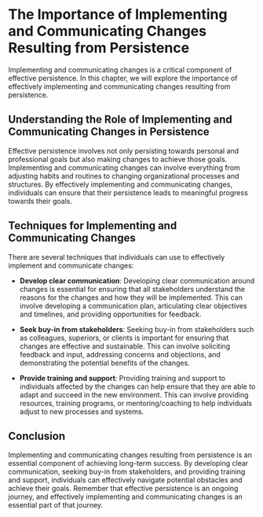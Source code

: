The Importance of Implementing and Communicating Changes Resulting from Persistence
======================================================================================================================================

Implementing and communicating changes is a critical component of effective persistence. In this chapter, we will explore the importance of effectively implementing and communicating changes resulting from persistence.

Understanding the Role of Implementing and Communicating Changes in Persistence
-------------------------------------------------------------------------------

Effective persistence involves not only persisting towards personal and professional goals but also making changes to achieve those goals. Implementing and communicating changes can involve everything from adjusting habits and routines to changing organizational processes and structures. By effectively implementing and communicating changes, individuals can ensure that their persistence leads to meaningful progress towards their goals.

Techniques for Implementing and Communicating Changes
-----------------------------------------------------

There are several techniques that individuals can use to effectively implement and communicate changes:

* **Develop clear communication**: Developing clear communication around changes is essential for ensuring that all stakeholders understand the reasons for the changes and how they will be implemented. This can involve developing a communication plan, articulating clear objectives and timelines, and providing opportunities for feedback.

* **Seek buy-in from stakeholders**: Seeking buy-in from stakeholders such as colleagues, superiors, or clients is important for ensuring that changes are effective and sustainable. This can involve soliciting feedback and input, addressing concerns and objections, and demonstrating the potential benefits of the changes.

* **Provide training and support**: Providing training and support to individuals affected by the changes can help ensure that they are able to adapt and succeed in the new environment. This can involve providing resources, training programs, or mentoring/coaching to help individuals adjust to new processes and systems.

Conclusion
----------

Implementing and communicating changes resulting from persistence is an essential component of achieving long-term success. By developing clear communication, seeking buy-in from stakeholders, and providing training and support, individuals can effectively navigate potential obstacles and achieve their goals. Remember that effective persistence is an ongoing journey, and effectively implementing and communicating changes is an essential part of that journey.


